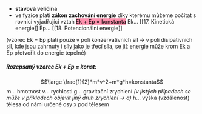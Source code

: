 - **stavová veličina**
- ve fyzice platí **zákon zachování energie** díky kterému můžeme počítat s rovnicí vyjadřující vztah <mark style="background: #FF5582A6;">Ek + Ep = konstanta</mark> 
	Ek... [[17. Kinetická energie]] 
	Ep... [[18. Potencionální energie]]

(vzorec Ek = Ep platí pouze v poli konzervativních sil $\rightarrow$ v poli disipativních sil, kde jsou zahrnuty i síly jako je třecí síla, se již energie může krom Ek a Ep přetvořit do energie tepelné)

##### Rozepsaný vzorec Ek + Ep = konst:
$$\large \frac{1}{2}*m*v^2+m*g*h=konstanta$$
	m... hmotnost
	v... rychlosti
	g... gravitační zrychlení *(v jistých případech se může v příkladech objevit jiný druh zrychlení -> a)*
	h... výška (vzdálenost) tělesa od námi určené osy x pod tělesem